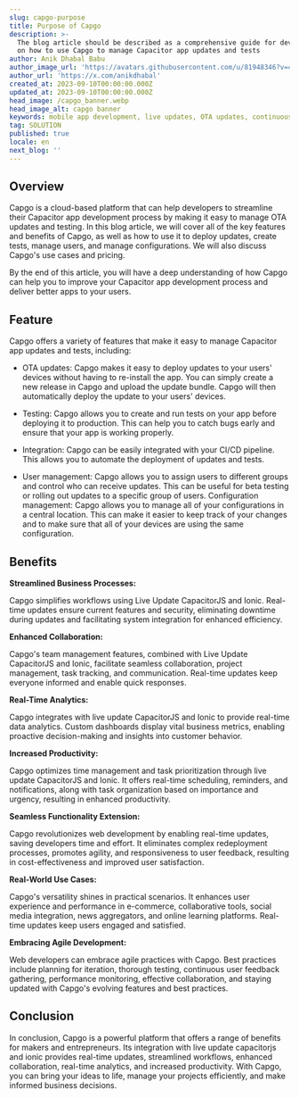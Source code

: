 ```yaml
---
slug: capgo-purpose
title: Purpose of Capgo
description: >-
  The blog article should be described as a comprehensive guide for developers
  on how to use Capgo to manage Capacitor app updates and tests
author: Anik Dhabal Babu
author_image_url: 'https://avatars.githubusercontent.com/u/81948346?v=4'
author_url: 'https://x.com/anikdhabal'
created_at: 2023-09-10T00:00:00.000Z
updated_at: 2023-09-10T00:00:00.000Z
head_image: /capgo_banner.webp
head_image_alt: capgo banner
keywords: mobile app development, live updates, OTA updates, continuous integration, mobile app updates
tag: SOLUTION
published: true
locale: en
next_blog: ''
---
```


## Overview

Capgo is a cloud-based platform that can help developers to streamline their Capacitor app development process by making it easy to manage OTA updates and testing. In this blog article, we will cover all of the key features and benefits of Capgo, as well as how to use it to deploy updates, create tests, manage users, and manage configurations. We will also discuss Capgo's use cases and pricing.

By the end of this article, you will have a deep understanding of how Capgo can help you to improve your Capacitor app development process and deliver better apps to your users.

## Feature

Capgo offers a variety of features that make it easy to manage Capacitor app updates and tests, including:

* OTA updates: Capgo makes it easy to deploy updates to your users' devices without having to re-install the app. You can simply create a new release in Capgo and upload the update bundle. Capgo will then automatically deploy the update to your users' devices.

* Testing: Capgo allows you to create and run tests on your app before deploying it to production. This can help you to catch bugs early and ensure that your app is working properly.

* Integration: Capgo can be easily integrated with your CI/CD pipeline. This allows you to automate the deployment of updates and tests.

* User management: Capgo allows you to assign users to different groups and control who can receive updates. This can be useful for beta testing or rolling out updates to a specific group of users.
Configuration management: Capgo allows you to manage all of your configurations in a central location. This can make it easier to keep track of your changes and to make sure that all of your devices are using the same configuration.

## Benefits

**Streamlined Business Processes:** 

Capgo simplifies workflows using Live Update CapacitorJS and Ionic. Real-time updates ensure current features and security, eliminating downtime during updates and facilitating system integration for enhanced efficiency.

**Enhanced Collaboration:** 

Capgo's team management features, combined with Live Update CapacitorJS and Ionic, facilitate seamless collaboration, project management, task tracking, and communication. Real-time updates keep everyone informed and enable quick responses.

**Real-Time Analytics:** 

Capgo integrates with live update CapacitorJS and Ionic to provide real-time data analytics. Custom dashboards display vital business metrics, enabling proactive decision-making and insights into customer behavior.

**Increased Productivity:**

 Capgo optimizes time management and task prioritization through live update CapacitorJS and Ionic. It offers real-time scheduling, reminders, and notifications, along with task organization based on importance and urgency, resulting in enhanced productivity.

 **Seamless Functionality Extension:** 
 
 Capgo revolutionizes web development by enabling real-time updates, saving developers time and effort. It eliminates complex redeployment processes, promotes agility, and responsiveness to user feedback, resulting in cost-effectiveness and improved user satisfaction.

 **Real-World Use Cases:**
 
  Capgo's versatility shines in practical scenarios. It enhances user experience and performance in e-commerce, collaborative tools, social media integration, news aggregators, and online learning platforms. Real-time updates keep users engaged and satisfied.

  **Embracing Agile Development:** 
  
  Web developers can embrace agile practices with Capgo. Best practices include planning for iteration, thorough testing, continuous user feedback gathering, performance monitoring, effective collaboration, and staying updated with Capgo's evolving features and best practices.

## Conclusion

In conclusion, Capgo is a powerful platform that offers a range of benefits for makers and entrepreneurs. Its integration with live update capacitorjs and ionic provides real-time updates, streamlined workflows, enhanced collaboration, real-time analytics, and increased productivity. With Capgo, you can bring your ideas to life, manage your projects efficiently, and make informed business decisions.
